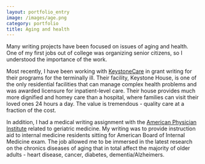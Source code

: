 ```yaml
---
layout: portfolio_entry
image: /images/age.png
category: portfolio
title: Aging and health	 
---
```


Many writing projects have been focused on issues of aging and health. One of my first jobs out of college was organizing senior citizens, so I understood the importance of the work. 

Most recently, I have been working with [KeystoneCare](http://www.keystonecare.com) in grant writing for their programs for the terminally ill. Their facility, Keystone House, is one of the only residential facilities that can manage complex health problems and was awarded licensure for inpatient-level care. Their house provides much more dignified and homey care than a hospital, where families can visit their loved ones 24 hours a day. The value is tremendous - quality care at a fraction of the cost. 

In addition, I had a medical writing assignment with the [American Physician Institute](http://www.americanphysician.com) related to geriatric medicine. My writing was to provide instruction aid to internal medicine residents sitting for American Board of Internal Medicine exam. The job allowed me to be immersed in the latest research on the chronics diseases of aging that in total affect the majority of older adults - heart disease, cancer, diabetes, dementia/Alzheimers. 

